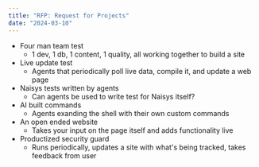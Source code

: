 ```yaml
---
title: "RFP: Request for Projects"
date: "2024-03-10"
---
```


- Four man team test
  - 1 dev, 1 db, 1 content, 1 quality, all working together to build a site
- Live update test
  - Agents that periodically poll live data, compile it, and update a web page
- Naisys tests written by agents
  - Can agents be used to write test for Naisys itself?
- AI built commands
  - Agents exanding the shell with their own custom commands
- An open ended website
  - Takes your input on the page itself and adds functionality live
- Productized security guard
  - Runs periodically, updates a site with what's being tracked, takes feedback from user
